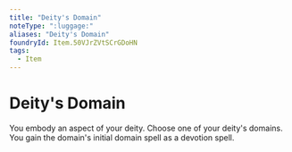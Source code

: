 ```yaml
---
title: "Deity's Domain"
noteType: ":luggage:"
aliases: "Deity's Domain"
foundryId: Item.50VJrZVtSCrGDoHN
tags:
  - Item
---
```


# Deity's Domain

You embody an aspect of your deity. Choose one of your deity's domains. You gain the domain's initial domain spell as a devotion spell.
